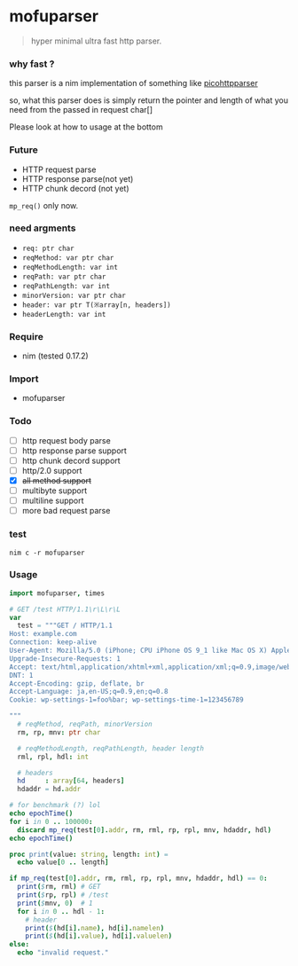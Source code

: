 # mofuparser
> hyper minimal ultra fast http parser.
### why fast ?
this parser is a nim implementation of something like [picohttpparser](https://github.com/h2o/picohttpparser)

so, what this parser does is simply return the pointer and length of what you need from the passed in request char[]

Please look at how to usage at the bottom
### Future
- HTTP request parse
- HTTP response parse(not yet)
- HTTP chunk decord (not yet)

`mp_req()` only now.

### need argments
- `req: ptr char`
- `reqMethod: var ptr char`
- `reqMethodLength: var int`
- `reqPath: var ptr char`
- `reqPathLength: var int`
- `minorVersion: var ptr char`
- `header: var ptr T(※array[n, headers])`
- `headerLength: var int`
### Require
- nim (tested 0.17.2)
### Import
- mofuparser

### Todo
- [ ] http request body parse
- [ ] http response parse support
- [ ] http chunk decord support
- [ ] http/2.0 support
- [x] ~~all method support~~
- [ ] multibyte support
- [ ] multiline support
- [ ] more bad request parse
### test
`nim c -r mofuparser`
### Usage
```nim
import mofuparser, times

# GET /test HTTP/1.1\r\L\r\L
var 
  test = """GET / HTTP/1.1
Host: example.com
Connection: keep-alive
User-Agent: Mozilla/5.0 (iPhone; CPU iPhone OS 9_1 like Mac OS X) AppleWebKit/601.1.46 (KHTML, like Gecko) Version/9.0 Mobile/13B143 Safari/601.1
Upgrade-Insecure-Requests: 1
Accept: text/html,application/xhtml+xml,application/xml;q=0.9,image/webp,image/apng,*/*;q=0.8
DNT: 1
Accept-Encoding: gzip, deflate, br
Accept-Language: ja,en-US;q=0.9,en;q=0.8
Cookie: wp-settings-1=foo%bar; wp-settings-time-1=123456789

"""
  # reqMethod, reqPath, minorVersion
  rm, rp, mnv: ptr char

  # reqMethodLength, reqPathLength, header length
  rml, rpl, hdl: int

  # headers
  hd     : array[64, headers]
  hdaddr = hd.addr

# for benchmark (?) lol
echo epochTime()
for i in 0 .. 100000:
  discard mp_req(test[0].addr, rm, rml, rp, rpl, mnv, hdaddr, hdl)
echo epochTime()

proc print(value: string, length: int) =
  echo value[0 .. length]

if mp_req(test[0].addr, rm, rml, rp, rpl, mnv, hdaddr, hdl) == 0:
  print($rm, rml) # GET
  print($rp, rpl) # /test
  print($mnv, 0)  # 1
  for i in 0 .. hdl - 1:
    # header
    print($(hd[i].name), hd[i].namelen)
    print($(hd[i].value), hd[i].valuelen)
else:
  echo "invalid request."
```